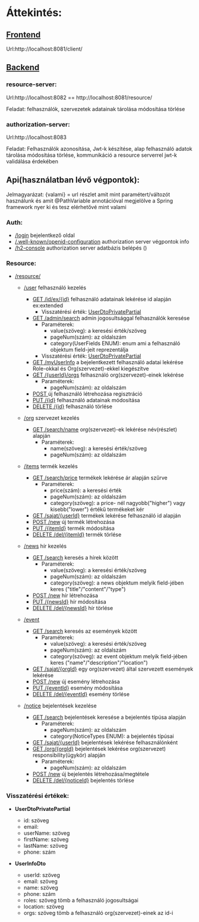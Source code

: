 # Áttekintés:

## [Frontend](https://github.com/Attila732/Onkormanyzat_)

Url:http://localhost:8081/client/

## [Backend](https://github.com/MrBrown16/Groupproject-backend)

### resource-server: 

Url:http://localhost:8082  ==  http://localhost:8081/resource/

Feladat: felhasználók, szervezetek adatainak tárolása módosítása törlése

### authorization-server:

Url:http://localhost:8083

Feladat: Felhasználók azonosítása, Jwt-k készítése, alap felhasználó adatok tárolása módosítása törlése, kommunikáció a resource serverrel jwt-k validálása érdekében

## Api(használatban lévő végpontok):
Jelmagyarázat:
{valami} = url részlet amit mint paramétert/változót használunk és amit @PathVariable annotációval megjelölve a Spring framework nyer ki és tesz elérhetővé mint valami

### Auth:

- [/login](http://localhost:8083/login) bejelentkező oldal 
- [/.well-known/openid-configuration](http://localhost:8083/.well-known/openid-configuration) authorization server végpontok info
- [/h2-console](http://localhost:8083/h2-console) authorization server adatbázis belépés ()

### Resource: 

- [/resource/](http://localhost:8081/resource/)

    - [/user](http://localhost:8081/resource/user) felhasználó kezelés 

        - [GET /id/ex/{id}](http://localhost:8081/resource/user/id/ex/{id}) felhasználó adatainak lekérése id alapján ex:extended 
            - Visszatérési érték: [UserDtoPrivatePartial](#userdtoprivatepartial)
        - [GET /admin/search](http://localhost:8081/resource/user/admin/search) admin jogosultsággal felhasználók keresése 
            - Paraméterek:
                - value(szöveg): a keresési érték/szöveg
                - pageNum(szám): az oldalszám
                - category(UserFields ENUM): enum ami a felhasználó objektum field-jeit reprezentálja
            - Visszatérési érték: [UserDtoPrivatePartial](#userdtoprivatepartial)
        - [GET /myUserInfo](http://localhost:8081/resource/user/myUserInfo) a bejelentkezett felhasználó adatai lekérése Role-okkal és Org(szervezet)-ekkel kiegészítve
        - [GET /{userId}/orgs](http://localhost:8081/resource/user/{userId}/orgs) felhasználó org(szervezet)-einek lekérése
            - Paraméterek:
                - pageNum(szám): az oldalszám 
        - [POST ](http://localhost:8081/resource/user) új felhasználó létrehozása regisztráció
        - [PUT /{id}](http://localhost:8081/resource/user/{id}) felhasználó adatainak módosítása
        - [DELETE /{id}](http://localhost:8081/resource/user/{id}) felhasználó törlése

    - [/org](http://localhost:8081/resource/org) szervezet kezelés

        - [GET /search/name](http://localhost:8081/resource/search/name) org(szervezet)-ek lekérése név(részlet) alapján 
            - Paraméterek:
                - name(szöveg): a keresési érték/szöveg
                - pageNum(szám): az oldalszám

    - [/items](http://localhost:8081/resource/items) termék kezelés

        - [GET /search/price](http://localhost:8081/resource/items/search/price) termékek lekérése ár alapján szűrve
            - Paraméterek:
                - price(szám): a keresési érték
                - pageNum(szám): az oldalszám
                - category(szöveg): a price- nél nagyobb("higher") vagy kisebb("lower") értékű termékeket kér
        - [GET /sajat/{userId}](http://localhost:8081/resource/items/sajat/{userId}) termékek lekérése felhasználó id alapján
        - [POST /new](http://localhost:8081/resource/items/new) új termék létrehozása
        - [PUT /{itemId}](http://localhost:8081/resource/items/new) termék módosítása
        - [DELETE /del/{itemId}](http://localhost:8081/resource/items/new) termék törlése 

    - [/news](http://localhost:8081/resource/news) hír kezelés

        - [GET /search](http://localhost:8081/resource/news/search) keresés a hírek között
            - Paraméterek:
                - value(szöveg): a keresési érték/szöveg
                - pageNum(szám): az oldalszám
                - category(szöveg): a news objektum melyik field-jében keres ("title"/"content"/"type")
        - [POST /new](http://localhost:8081/resource/news/new) hír létrehozása
        - [PUT /{newsId}](http://localhost:8081/resource/news/{newsId}) hír módosítása
        - [DELETE /del/{newsId}](http://localhost:8081/resource/news/del/{newsId}) hír törlése

    - [/event](http://localhost:8081/resource/event)

        - [GET /search](http://localhost:8081/resource/event/search) keresés az események között
            - Paraméterek:
                - value(szöveg): a keresési érték/szöveg
                - pageNum(szám): az oldalszám
                - category(szöveg): az event objektum melyik field-jében keres ("name"/"description"/"location")
        - [GET /sajat/{orgId}](http://localhost:8081/resource/event/sajat/{orgId}) egy org(szervezet) által szervezett események lekérése 
        - [POST /new](http://localhost:8081/resource/event/new) új esemény létrehozása
        - [PUT /{eventId}](http://localhost:8081/resource/event/{eventId}) esemény módosítása
        - [DELETE /del/{eventId}](http://localhost:8081/resource/event/del/{eventId}) esemény törlése
    
    - [/notice](http://localhost:8081/resource/notice) bejelentések kezelése
        - [GET /search](http://localhost:8081/resource/notice/search) bejelentések keresése a bejelentés típúsa alapján 
            - Paraméterek:
                - pageNum(szám): az oldalszám
                - category(NoticeTypes ENUM): a bejelentés típúsai
        - [GET /sajat/{userId}](http://localhost:8081/resource/notice/sajat/{userId}) bejelentések lekérése felhasználónként
        - [GET /org/{orgId}](http://localhost:8081/resource/notice/org/{orgId}) bejelentések lekérése org(szervezet) responsibility(ügykör) alapján
            - Paraméterek:
                - pageNum(szám): az oldalszám
        - [POST /new](http://localhost:8081/resource/notice/new) új bejelentés létrehozása/megtétele
        - [DELETE /del/{noticeId}](http://localhost:8081/resource/notice/del/{noticeId}) bejelentés törlése


### Visszatérési értékek:

- <a name="userdtoprivatepartial"> __UserDtoPrivatePartial__ <a>
    - id: szöveg
    - email: 
    - userName: szöveg
    - firstName: szöveg
    - lastName: szöveg
    - phone: szám

- <a name="userinfodto"> __UserInfoDto__ <a>
    - userId: szöveg
    - email: szöveg
    - name: szöveg
    - phone: szám
    - roles: szöveg tömb a felhasználó jogosultságai
    - location: szöveg 
    - orgs: szöveg tömb a felhasználó org(szervezet)-einek az id-i


        


             